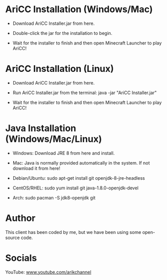 # AriCC Installation (Windows/Mac)
- Download AriCC Installer.jar from here.

- Double-click the jar for the installation to begin.

- Wait for the installer to finish and then open Minecraft Launcher to play AriCC!

# AriCC Installation (Linux)
 - Download AriCC Installer.jar from here.

- Run AriCC Installer.jar from the terminal: java -jar "AriCC Installer.jar"

- Wait for the installer to finish and then open Minecraft Launcher to play AriCC!

# Java Installation (Windows/Mac/Linux)
 * Windows: Download JRE 8 from here and install.

 * Mac: Java is normally provided automatically in the system. If not download it from here!

 * Debian/Ubuntu: sudo apt-get install git openjdk-8-jre-headless

 * CentOS/RHEL: sudo yum install git java-1.8.0-openjdk-devel

 * Arch: sudo pacman -S jdk8-openjdk git



# Author
This client has been coded by me, but we have been using some open-source code.

# Socials
YouTube: www.youtube.com/arikchannel
